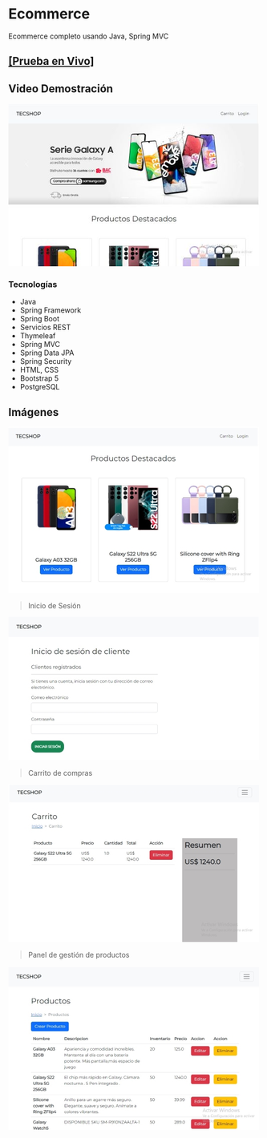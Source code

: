 # Ecommerce
Ecommerce completo usando Java, Spring MVC

## [[Prueba en Vivo]](https://ecommerce-wk0b.onrender.com/ "Prueba en Vivo")

## Video Demostración

[![DemostracionVideo](https://github.com/pimentelomar6/ecommerce/blob/master/images/principal-1.jpg "DemostracionVideo")](https://youtu.be/kRbo_VTFL0I "DemostracionVideo")


### Tecnologías
- Java
- Spring Framework
- Spring Boot
- Servicios REST
- Thymeleaf
- Spring MVC
- Spring Data JPA
- Spring Security
- HTML, CSS
- Bootstrap 5
- PostgreSQL

## Imágenes
![](https://github.com/pimentelomar6/ecommerce/blob/master/images/principal-2.jpg)

>  Inicio de Sesión

![](https://github.com/pimentelomar6/ecommerce/blob/master/images/login.jpg)

>  Carrito de compras

![](https://github.com/pimentelomar6/ecommerce/blob/master/images/carrito.jpg)

>  Panel de gestión de productos

![](https://github.com/pimentelomar6/ecommerce/blob/master/images/products.jpg)
